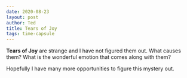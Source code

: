 ```yaml
---
date: 2020-08-23
layout: post
author: Ted
title: Tears of Joy
tags: time-capsule
---
```

__Tears of Joy__ are strange and I have not figured them out. What causes them? What is the wonderful emotion that comes along with them?

Hopefully I have many more opportunities to figure this mystery out. 
